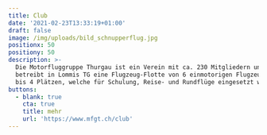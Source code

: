 ```yaml
---
title: Club
date: '2021-02-23T13:33:19+01:00'
draft: false
image: /img/uploads/bild_schnupperflug.jpg
positionx: 50
positiony: 50
description: >-
  Die Motorfluggruppe Thurgau ist ein Verein mit ca. 230 Mitgliedern und
  betreibt in Lommis TG eine Flugzeug-Flotte von 6 einmotorigen Flugzeugen mit 2
  bis 4 Plätzen, welche für Schulung, Reise- und Rundflüge eingesetzt werden.
buttons:
  - blank: true
    cta: true
    title: mehr
    url: 'https://www.mfgt.ch/club'
---
```


